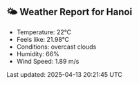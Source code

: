 <!-- WEATHER-START -->
## 🌤 Weather Report for Hanoi

- Temperature: 22°C
- Feels like: 21.98°C
- Conditions: overcast clouds
- Humidity: 66%
- Wind Speed: 1.89 m/s

Last updated: 2025-04-13 20:21:45 UTC
<!-- WEATHER-END -->
